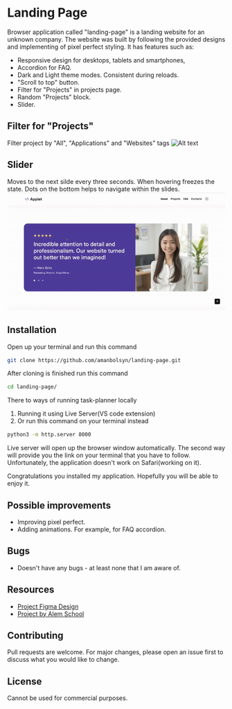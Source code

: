 # Landing Page

Browser application called "landing-page" is a landing website for an unknown company. The website was built by following the provided designs and implementing of pixel perfect styling. It has features such as: 

+ Responsive design for desktops, tablets and smartphones,
+ Accordion for FAQ.
+ Dark and Light theme modes. Consistent during reloads.
+ "Scroll to top" button.
+ Filter for "Projects" in projects page.
+ Random "Projects" block.
+ Slider.

## Filter for "Projects" 
Filter project by "All", "Applications" and "Websites" tags
![Alt text](./assets/gifs/filter-projects.gif)

## Slider
Moves to the next silde every three seconds. When hovering freezes the state. Dots on the bottom helps to navigate within the slides.
![Alt text](./assets/gifs/silder-func.gif)

## Installation

Open up your terminal and run this command 
```bash
git clone https://github.com/amanbolsyn/landing-page.git 
```

After cloning is finished run this command
```bash
cd landing-page/
```

There to ways of running task-planner locally
1. Running it using Live Server(VS code extension)
2. Or run this command on your terminal instead

```bash
python3 -m http.server 8000
```

Live server will open up the browser window automatically. The second way will provide you the link on your terminal that you have to follow. Unfortunately, the application doesn't work on Safari(working on it). 

Congratulations you installed my application. Hopefully you will be able to enjoy it. 

## Possible improvements 

+ Improving pixel perfect.
+ Adding animations. For example, for FAQ accordion.

## Bugs 

+ Doesn't have any bugs - at least none that I am aware of.

## Resources 

+ [Project Figma Design](https://www.figma.com/design/3Pi8gnNDhNHt2HzcpqM1hs/)
+ [Project by Alem School](https://alem.school)

## Contributing

Pull requests are welcome. For major changes, please open an issue first
to discuss what you would like to change.

## License

Cannot be used for commercial purposes.